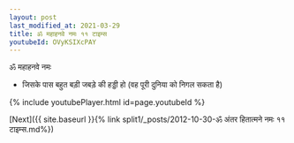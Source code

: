 ```yaml
---
layout: post
last_modified_at: 2021-03-29
title: ॐ महाहनवे नमः ११ टाइम्स
youtubeId: OVyKSIXcPAY
---
```

 
 
 ॐ महाहनवे नमः  
 
 -  जिसके पास बहुत बड़ी जबड़े की हड्डी हो (वह पूरी दुनिया को निगल सकता है) 
 
  
 
  
 
 
 
 
 
 


{% include youtubePlayer.html id=page.youtubeId %}
 
[Next]({{ site.baseurl }}{% link  split1/_posts/2012-10-30-ॐ अंतर हितात्मने नमः ११ टाइम्स.md%})
 
